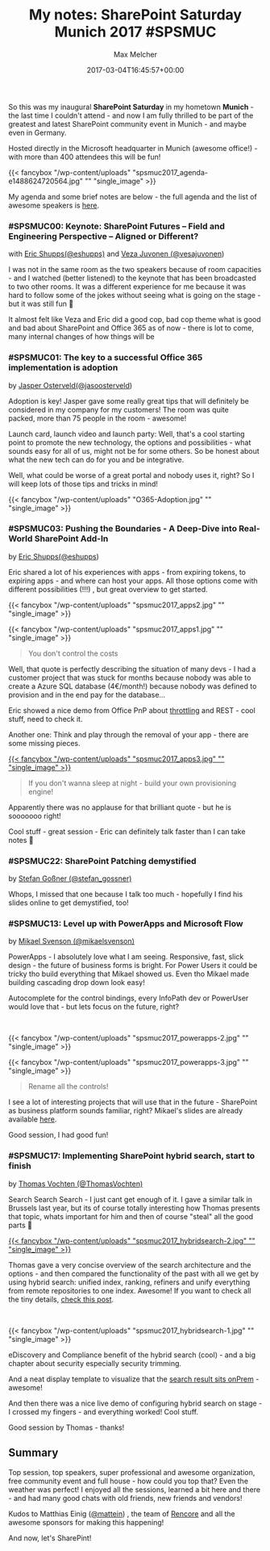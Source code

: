 ﻿---
title: 'My notes: SharePoint Saturday Munich 2017 #SPSMUC'
author: Max Melcher
aliases:
   - "/post/2017-03-04-my-notes-sharepoint-saturday-munich-2017-spsmuc/"
2017: "03"
type: post
date: 2017-03-04T16:45:57+00:00
url: /2017/03/my-notes-sharepoint-saturday-munich-2017-spsmuc/
categories:
  - Community
  - Conference
  - Flow
  - Hybrid
  - Office 365
  - PowerApps
  - SharePoint 2013
  - SharePoint 2016
  - SharePoint Online
  - SharePoint Saturday

---
So this was my inaugural **SharePoint Saturday** in my hometown **Munich** - the last time I couldn't attend - and now I am fully thrilled to be part of the greatest and latest SharePoint community event in Munich - and maybe even in Germany.

Hosted directly in the Microsoft headquarter in Munich (awesome office!) - with more than 400 attendees this will be fun!

{{< fancybox "/wp-content/uploads" "spsmuc2017_agenda-e1488624720564.jpg" "" "single_image" >}}

My agenda and some brief notes are below - the full agenda and the list of awesome speakers is [here][1].

### #SPSMUC00: Keynote: SharePoint Futures – Field and Engineering Perspective – Aligned or Different?

with [Eric Shupps(@eshupps)][2] and [Veza Juvonen (@vesajuvonen][3])

I was not in the same room as the two speakers because of room capacities - and I watched (better listened) to the keynote that has been broadcasted to two other rooms. It was a different experience for me because it was hard to follow some of the jokes without seeing what is going on the stage - but it was still fun 🙂

It almost felt like Veza and Eric did a good cop, bad cop theme what is good and bad about SharePoint and Office 365 as of now - there is lot to come, many internal changes of how things will be

### <span id="DeltaPlaceHolderPageTitleInTitleArea">#SPSMUC01: The key to a successful Office 365 implementation is adoption </span>

<span id="DeltaPlaceHolderPageTitleInTitleArea">by <a href="https://twitter.com/jasoosterveld">Jasper Osterveld(@jasoosterveld</a>)</span>

Adoption is key! Jasper gave some really great tips that will definitely be considered in my company for my customers! The room was quite packed, more than 75 people in the room - awesome!

Launch card, launch video and launch party: Well, that's a cool starting point to promote the new technology, the options and possibilities - what sounds easy for all of us, might not be for some others. So be honest about what the new tech can do for you and be integrative.

Well, what could be worse of a great portal and nobody uses it, right? So I will keep lots of those tips and tricks in mind!

{{< fancybox "/wp-content/uploads" "O365-Adoption.jpg" "" "single_image" >}}

### #SPSMUC03: Pushing the Boundaries - A Deep-Dive into Real-World SharePoint Add-In

by [Eric Shupps(@eshupps][2])

Eric shared a lot of his experiences with apps - from expiring tokens, to expiring apps - and where can host your apps. All those options come with different possibilities (!!!) , but great overview to get started.

{{< fancybox "/wp-content/uploads" "spsmuc2017_apps2.jpg" "" "single_image" >}}

{{< fancybox "/wp-content/uploads" "spsmuc2017_apps1.jpg" "" "single_image" >}}

> You don't control the costs

Well, that quote is perfectly describing the situation of many devs - I had a customer project that was stuck for months because nobody was able to create a Azure SQL database (4€/month!) because nobody was defined to provision and in the end pay for the database&#8230;

Eric showed a nice demo from Office PnP about [throttling][4] and REST - cool stuff, need to check it.

Another one: Think and play through the removal of your app - there are some missing pieces.

[{{< fancybox "/wp-content/uploads" "spsmuc2017_apps3.jpg" "" "single_image" >}}][5]

> If you don't wanna sleep at night - build your own provisioning engine!

Apparently there was no applause for that brilliant quote - but he is sooooooo right!

Cool stuff - great session - Eric can definitely talk faster than I can take notes 🙂

### #SPSMUC22: SharePoint Patching demystified

by [Stefan Goßner (@stefan_gossner)][6]

Whops, I missed that one because I talk too much - hopefully I find his slides online to get demystified, too!

### #SPSMUC13: Level up with PowerApps and Microsoft Flow

by [Mikael Svenson (@mikaelsvenson)][7]

PowerApps - I absolutely love what I am seeing. Responsive, fast, slick design - the future of business forms is bright. For Power Users it could be tricky tho build everything that Mikael showed us. Even tho Mikael made building cascading drop down look easy!

Autocomplete for the control bindings, every InfoPath dev or PowerUser would love that - but lets focus on the future, right?

&nbsp;

{{< fancybox "/wp-content/uploads" "spsmuc2017_powerapps-2.jpg" "" "single_image" >}}

{{< fancybox "/wp-content/uploads" "spsmuc2017_powerapps-3.jpg" "" "single_image" >}}

> Rename all the controls!

I see a lot of interesting projects that will use that in the future - SharePoint as business platform sounds familiar, right? Mikael's slides are already available [here][8].

Good session, I had good fun!

### #SPSMUC17: Implementing SharePoint hybrid search, start to finish

by [Thomas Vochten (@ThomasVochten)][9]

Search Search Search - I just cant get enough of it. I gave a similar talk in Brussels last year, but its of course totally interesting how Thomas presents that topic, whats important for him and then of course "steal" all the good parts 🙂

[{{< fancybox "/wp-content/uploads" "spsmuc2017_hybridsearch-2.jpg" "" "single_image" >}}][10]

Thomas gave a very concise overview of the search architecture and the options - and then compared the functionality of the past with all we get by using hybrid search: unified index, ranking, refiners and unify everything from remote repositories to one index. Awesome! If you want to check all the tiny details, [check this post][11].

&nbsp;

{{< fancybox "/wp-content/uploads" "spsmuc2017_hybridsearch-1.jpg" "" "single_image" >}}

eDiscovery and Compliance benefit of the hybrid search (cool) - and a big chapter about security especially security trimming.

And a neat display template to visualize that the [search result sits onPrem][12] - awesome!

And then there was a nice live demo of configuring hybrid search on stage - I crossed my fingers - and everything worked! Cool stuff.

Good session by Thomas - thanks!

## Summary

Top session, top speakers, super professional and awesome organization, free community event and full house - how could you top that? Even the weather was perfect! I enjoyed all the sessions, learned a bit here and there - and had many good chats with old friends, new friends and vendors!

Kudos to Matthias Einig ([@mattein][13]) , the team of [Rencore][14] and all the awesome sponsors for making this happening!

And now, let's SharePint!

 [1]: http://www.spsevents.org/city/Munich/Munich2017/sessions
 [2]: https://twitter.com/eshupps
 [3]: https://twitter.com/vesajuvonen
 [4]: https://github.com/SharePoint/PnP/tree/master/Samples/Core.Throttling
 [5]: https://melcher.it/wp-content/uploads/spsmuc2017_apps3.jpg
 [6]: https://twitter.com/stefan_gossner
 [7]: https://twitter.com/mikaelsvenson
 [8]: http://pzl.no/2m6RjGy
 [9]: https://twitter.com/thomasvochten
 [10]: https://melcher.it/wp-content/uploads/spsmuc2017_hybridsearch-2.jpg
 [11]: https://melcher.it/2015/11/cloud-hybrid-search-service-first-experiences/
 [12]: https://www.eliostruyf.com/highlight-premises-search-results-hybrid-configuration/
 [13]: https://twitter.com/mattein
 [14]: https://rencore.com/
